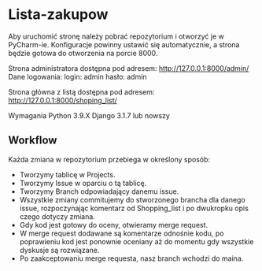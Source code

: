 # Lista-zakupow

Aby uruchomić stronę należy pobrać repozytorium i otworzyć je w PyCharm-ie. 
Konfiguracje powinny ustawić się automatycznie, a strona będzie gotowa do otworzenia na porcie 8000.

Strona administratora dostępna pod adresem:
http://127.0.0.1:8000/admin/
Dane logowania:
login: admin
hasło: admin

Strona główna z listą dostępna pod adresem:
http://127.0.0.1:8000/shoping_list/


Wymagania
Python 3.9.X
Django 3.1.7 lub nowszy


## Workflow

Każda zmiana w repozytorium przebiega w określony sposób:
* Tworzymy tablicę w Projects.
* Tworzymy Issue w oparciu o tą tablicę.
* Tworzymy Branch odpowiadający danemu issue.
* Wszystkie zmiany commitujemy do stworzonego brancha dla danego issue, rozpoczynając komentarz od Shopping_list i po dwukropku opis czego dotyczy zmiana.
* Gdy kod jest gotowy do oceny, otwieramy merge request.
* W merge request dodawane są komentarze odnośnie kodu, po poprawieniu kod jest ponownie oceniany aż do momentu gdy wszystkie dyskusje są rozwiązane.
* Po zaakceptowaniu merge requesta, nasz branch wchodzi do maina.

